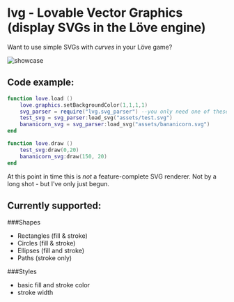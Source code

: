 # lvg - Lovable Vector Graphics (display SVGs in the Löve engine)

Want to use simple SVGs with *curves* in your Löve game?

![showcase](https://github.com/Bananicorn/lvg/blob/master/screenshots/try-7.png "Some shapes and a Bananicorn, ripped right from an unsuspecting SVG")

## Code example:

```lua
function love.load ()
	love.graphics.setBackgroundColor(1,1,1,1)
	svg_parser = require("lvg.svg_parser") --you only need one of these
	test_svg = svg_parser:load_svg("assets/test.svg")
	bananicorn_svg = svg_parser:load_svg("assets/bananicorn.svg")
end

function love.draw ()
	test_svg:draw(0,20)
	bananicorn_svg:draw(150, 20)
end
```

At this point in time this is *not* a feature-complete SVG renderer.
Not by a long shot - but I've only just begun.

## Currently supported:
###Shapes
- Rectangles (fill & stroke)
- Circles (fill & stroke)
- Ellipses (fill and stroke)
- Paths (stroke only)

###Styles
- basic fill and stroke color
- stroke width
